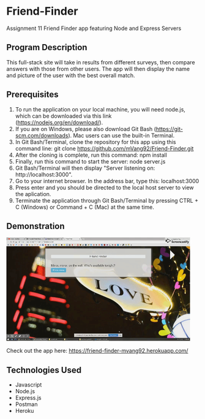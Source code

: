 # Friend-Finder
Assignment 11 Friend Finder app featuring Node and Express Servers

## Program Description
This full-stack site will take in results from different surveys, then compare answers with those from other users. The app will then display the name and picture of the user with the best overall match.

## Prerequisites
1. To run the application on your local machine, you will need node.js, which can be downloaded via this link (https://nodejs.org/en/download/).
2. If you are on Windows, please also download Git Bash (https://git-scm.com/downloads). Mac users can use the built-in Terminal.
3. In Git Bash/Terminal, clone the repository for this app using this command line: git clone https://github.com/mVang92/Friend-Finder.git
4. After the cloning is complete, run this command: npm install
5. Finally, run this command to start the server: node server.js
6. Git Bash/Terminal will then display "Server listening on: http://localhost:3000".
7. Go to your internet browser. In the address bar, type this: localhost:3000
8. Press enter and you should be directed to the local host server to view the aplication.
9. Terminate the application through Git Bash/Terminal by pressing CTRL + C (Windows) or Command + C (Mac) at the same time.

## Demonstration

![Alt Text](app/public/assets/images/demo.gif)

Check out the app here: https://friend-finder-mvang92.herokuapp.com/

## Technologies Used

* Javascript
* Node.js
* Express.js
* Postman
* Heroku